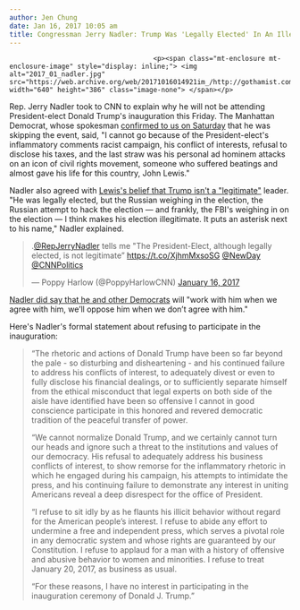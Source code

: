 ```yaml
---
author: Jen Chung
date: Jan 16, 2017 10:05 am
title: Congressman Jerry Nadler: Trump Was 'Legally Elected' In An Illegitimate Election
---
```


	
										<p><span class="mt-enclosure mt-enclosure-image" style="display: inline;"> <img alt="2017_01_nadler.jpg" src="https://web.archive.org/web/20171016014921im_/http://gothamist.com/attachments/jen/2017_01_nadler.jpg" width="640" height="386" class="image-none"> </span></p>

<p>Rep. Jerry Nadler took to CNN to explain why he will not be attending President-elect Donald Trump&apos;s inauguration this Friday. The Manhattan Democrat, whose spokesman <a href="https://web.archive.org/web/20171016014921/http://gothamist.com/2017/01/14/donald_trump_calls_civil_rights_ico.php">confirmed to us on Saturday</a> that he was skipping the event, said, &quot;I cannot go because of the President-elect&apos;s inflammatory comments racist campaign, his conflict of interests, refusal to disclose his taxes, and the last straw was his personal ad hominem attacks on an icon of civil rights movement, someone who suffered beatings and almost gave his life for this country, John Lewis.&quot;</p>

<p>Nadler also agreed with <a href="https://web.archive.org/web/20171016014921/https://www.google.com/url?sa=t&amp;rct=j&amp;q=&amp;esrc=s&amp;source=web&amp;cd=6&amp;ved=0ahUKEwjY9Ou99cbRAhWBSyYKHbR9AXQQFgg4MAU&amp;url=http%3A%2F%2Fwww.nbcnews.com%2Fmeet-the-press%2Fjohn-lewis-trump-won-t-be-legitimate-president-n706676&amp;usg=AFQjCNESztPR0BJD2NhI5iLPyFI852FhcA&amp;sig2=91-yS0M3rvPedhdximmNLg&amp;bvm=bv.144224172,d.eWE">Lewis&apos;s belief that Trump isn&apos;t a &quot;legitimate&quot;</a> leader. &quot;He was legally elected, but the Russian weighing in the election, the Russian attempt to hack the election &#x2014; and frankly, the FBI&apos;s weighing in on the election &#x2014; I think makes his election illegitimate. It puts an asterisk next to his name,&quot; Nadler explained.</p>

<blockquote class="twitter-video" data-lang="en"><p lang="en" dir="ltr">.<a href="https://web.archive.org/web/20171016014921/https://twitter.com/RepJerryNadler">@RepJerryNadler</a> tells me &quot;The President-Elect, although legally elected, is not legitimate&#x201D;  <a href="https://web.archive.org/web/20171016014921/https://t.co/XjhmMxsoSG">https://t.co/XjhmMxsoSG</a> <a href="https://web.archive.org/web/20171016014921/https://twitter.com/NewDay">@NewDay</a> <a href="https://web.archive.org/web/20171016014921/https://twitter.com/CNNPolitics">@CNNPolitics</a></p>&#x2014; Poppy Harlow (@PoppyHarlowCNN) <a href="https://web.archive.org/web/20171016014921/https://twitter.com/PoppyHarlowCNN/status/820973562005716993">January 16, 2017</a></blockquote>
<script async src="//web.archive.org/web/20171016014921js_/http://platform.twitter.com/widgets.js" charset="utf-8"></script>

<p><a href="https://web.archive.org/web/20171016014921/http://www.nydailynews.com/news/politics/rep-nadler-dems-work-trump-inaugural-boycott-article-1.2947321">Nadler did say that he and other Democrats</a> will &quot;work with him when we agree with him, we&#x2019;ll oppose him when we don&#x2019;t agree with him.&quot;</p>

<p>Here&apos;s Nadler&apos;s formal statement about refusing to participate in the inauguration:</p><blockquote>&#x201C;The rhetoric and actions of Donald Trump have been so far beyond the pale - so disturbing and disheartening - and his continued failure to address his conflicts of interest, to adequately divest or even to fully disclose his financial dealings, or to sufficiently separate himself from the ethical misconduct that legal experts on both side of the aisle have identified have been so offensive I cannot in good conscience participate in this honored and revered democratic tradition of the peaceful transfer of power.<p></p>

<p>&#x201C;We cannot normalize Donald Trump, and we certainly cannot turn our heads and ignore such a threat to the institutions and values of our democracy. His refusal to adequately address his business conflicts of interest, to show remorse for the inflammatory rhetoric in which he engaged during his campaign, his attempts to intimidate the press, and his continuing failure to demonstrate any interest in uniting Americans reveal a deep disrespect for the office of President.</p>

<p>&#x201C;I refuse to sit idly by as he flaunts his illicit behavior without regard for the American people&#x2019;s interest.  I refuse to abide any effort to undermine a free and independent press, which serves a pivotal role in any democratic system and whose rights are guaranteed by our Constitution. I refuse to applaud for a man with a history of offensive and abusive behavior to women and minorities. I refuse to treat January 20, 2017, as business as usual.</p>

<p>&#x201C;For these reasons, I have no interest in participating in the inauguration ceremony of Donald J. Trump.&#x201D;</p></blockquote><p></p>					
										
									
				
